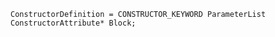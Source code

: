 <!-- This file is generated automatically by infrastructure scripts. Please don't edit by hand. -->

```{ .ebnf .slang-ebnf #ConstructorDefinition }
ConstructorDefinition = CONSTRUCTOR_KEYWORD ParameterList ConstructorAttribute* Block;
```
